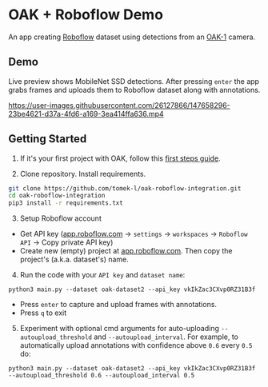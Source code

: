 # OAK + Roboflow Demo
An app creating [Roboflow](https://roboflow.com) dataset using detections from an [OAK-1](https://store.opencv.ai/products/oak-1) camera.

## Demo
Live preview shows MobileNet SSD detections. After pressing `enter` the app grabs frames and uploads them to Roboflow dataset along with annotations.

https://user-images.githubusercontent.com/26127866/147658296-23be4621-d37a-4fd6-a169-3ea414ffa636.mp4

## Getting Started

1. If it's your first project with OAK, follow this [first steps guide](https://docs.luxonis.com/en/latest/pages/tutorials/first_steps/#first-steps-with-depthai).

2. Clone repository. Install requirements.
```bash
git clone https://github.com/tomek-l/oak-roboflow-integration.git
cd oak-roboflow-integration
pip3 install -r requirements.txt
```

3. Setup Roboflow account
- Get API key ([app.roboflow.com](https://app.roboflow.com/) -> `settings` -> `workspaces` -> `Roboflow API` -> Copy private API key)
- Create new (empty) project at [app.roboflow.com](https://app.roboflow.com/). Then copy the project's (a.k.a. dataset's) name.

4. Run the code with your `API key` and `dataset name`:
```shell
python3 main.py --dataset oak-dataset2 --api_key vkIkZac3CXvp0RZ31B3f
```
- Press `enter` to capture and upload frames with annotations.
- Press `q` to exit

5. Experiment with optional cmd arguments for auto-uploading `--autoupload_threshold` and `--autoupload_interval`.  For example, to automatically upload annotations with confidence above `0.6` every `0.5` do:
```shell
python3 main.py --dataset oak-dataset2 --api_key vkIkZac3CXvp0RZ31B3f --autoupload_threshold 0.6 --autoupload_interval 0.5
```

